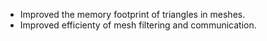 - Improved the memory footprint of triangles in meshes.
- Improved efficienty of mesh filtering and communication.
